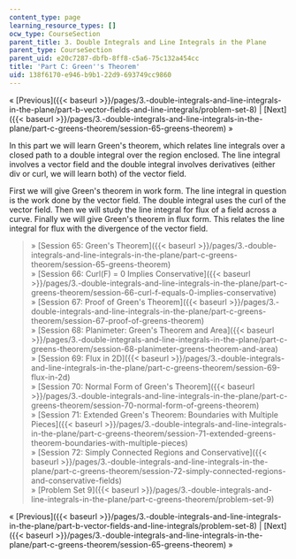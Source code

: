 ```yaml
---
content_type: page
learning_resource_types: []
ocw_type: CourseSection
parent_title: 3. Double Integrals and Line Integrals in the Plane
parent_type: CourseSection
parent_uid: e20c7287-dbfb-8ff8-c5a6-75c132a454cc
title: 'Part C: Green''s Theorem'
uid: 138f6170-e946-b9b1-22d9-693749cc9860
---
```


« [Previous]({{< baseurl >}}/pages/3.-double-integrals-and-line-integrals-in-the-plane/part-b-vector-fields-and-line-integrals/problem-set-8) | [Next]({{< baseurl >}}/pages/3.-double-integrals-and-line-integrals-in-the-plane/part-c-greens-theorem/session-65-greens-theorem) »

In this part we will learn Green's theorem, which relates line integrals over a closed path to a double integral over the region enclosed. The line integral involves a vector field and the double integral involves derivatives (either div or curl, we will learn both) of the vector field.

First we will give Green's theorem in work form. The line integral in question is the work done by the vector field. The double integral uses the curl of the vector field. Then we will study the line integral for flux of a field across a curve. Finally we will give Green's theorem in flux form. This relates the line integral for flux with the divergence of the vector field.

> » [Session 65: Green's Theorem]({{< baseurl >}}/pages/3.-double-integrals-and-line-integrals-in-the-plane/part-c-greens-theorem/session-65-greens-theorem)  
> » [Session 66: Curl(F) = 0 Implies Conservative]({{< baseurl >}}/pages/3.-double-integrals-and-line-integrals-in-the-plane/part-c-greens-theorem/session-66-curl-f-equals-0-implies-conservative)  
> » [Session 67: Proof of Green's Theorem]({{< baseurl >}}/pages/3.-double-integrals-and-line-integrals-in-the-plane/part-c-greens-theorem/session-67-proof-of-greens-theorem)  
> » [Session 68: Planimeter: Green's Theorem and Area]({{< baseurl >}}/pages/3.-double-integrals-and-line-integrals-in-the-plane/part-c-greens-theorem/session-68-planimeter-greens-theorem-and-area)  
> » [Session 69: Flux in 2D]({{< baseurl >}}/pages/3.-double-integrals-and-line-integrals-in-the-plane/part-c-greens-theorem/session-69-flux-in-2d)  
> » [Session 70: Normal Form of Green's Theorem]({{< baseurl >}}/pages/3.-double-integrals-and-line-integrals-in-the-plane/part-c-greens-theorem/session-70-normal-form-of-greens-theorem)  
> » [Session 71: Extended Green's Theorem: Boundaries with Multiple Pieces]({{< baseurl >}}/pages/3.-double-integrals-and-line-integrals-in-the-plane/part-c-greens-theorem/session-71-extended-greens-theorem-boundaries-with-multiple-pieces)  
> » [Session 72: Simply Connected Regions and Conservative]({{< baseurl >}}/pages/3.-double-integrals-and-line-integrals-in-the-plane/part-c-greens-theorem/session-72-simply-connected-regions-and-conservative-fields)  
> » [Problem Set 9]({{< baseurl >}}/pages/3.-double-integrals-and-line-integrals-in-the-plane/part-c-greens-theorem/problem-set-9)

« [Previous]({{< baseurl >}}/pages/3.-double-integrals-and-line-integrals-in-the-plane/part-b-vector-fields-and-line-integrals/problem-set-8) | [Next]({{< baseurl >}}/pages/3.-double-integrals-and-line-integrals-in-the-plane/part-c-greens-theorem/session-65-greens-theorem) »